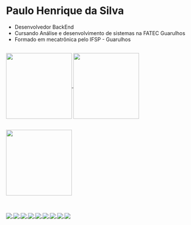 # Paulo Henrique da Silva

- Desenvolvedor BackEnd
- Cursando Análise e desenvolvimento de sistemas na FATEC Guarulhos
- Formado em mecatrônica pelo IFSP - Guarulhos

##

<div>
  <a href="https://github.com/paulo-henrique-silva/github-readme-stats"/>
  <img align="center" height="180em" src="https://github-readme-stats.vercel.app/api?username=paulo-henrique-silva&show_icons=true&theme=codeSTACKr" />
  <img align="center" height="180em" src="https://github-readme-stats.vercel.app/api/top-langs/?username=paulo-henrique-silva&layout=compact&theme=codeSTACKr" />
</div>

##

<div>
  <img align="center" height="180em" src="https://github-profile-summary-cards.vercel.app/api/cards/profile-details?username=paulo-henrique-silva&theme=codeSTACKr" />
</div>

##

<div><br/>
  <img align="center" src="https://img.shields.io/badge/.NET-5C2D91?style=for-the-badge&logo=.net&logoColor=white" />
  <img align="center" src="https://img.shields.io/badge/C%23-239120?style=for-the-badge&logo=c-sharp&logoColor=white" />
  <img align="center" src="https://img.shields.io/badge/Spring-6DB33F?style=for-the-badge&logo=spring&logoColor=white" />
  <img align="center" src="https://img.shields.io/badge/Java-ED8B00?style=for-the-badge&logo=openjdk&logoColor=white" />
  <img align="center" src="https://img.shields.io/badge/HTML5-E34F26?style=for-the-badge&logo=html5&logoColor=white" />
  <img align="center" src="https://img.shields.io/badge/CSS3-1572B6?style=for-the-badge&logo=css3&logoColor=white" />
  <img align="center" src="https://img.shields.io/badge/JavaScript-323330?style=for-the-badge&logo=javascript&logoColor=F7DF1E" />
  <img align="center" src="https://img.shields.io/badge/Bootstrap-563D7C?style=for-the-badge&logo=bootstrap&logoColor=white" />
  <img align="center" src="https://img.shields.io/badge/Figma-F24E1E?style=for-the-badge&logo=figma&logoColor=white" />
</div>

